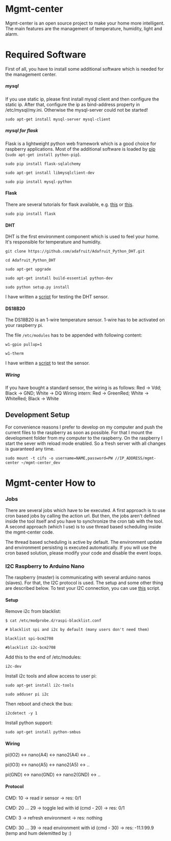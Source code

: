 Mgmt-center
===

Mgmt-center is an open source project to make your home more intelligent. The main features are the management of temperature, humidity, light and alarm.

# Required Software

First of all, you have to install some additional software which is needed for the management center.

##### mysql

If you use static ip, please first install mysql client and then configure the static ip. After that, configure the ip as bind-address property in /etc/mysql/my.ini. Otherwise the mysql-server could not be started!

`sudo apt-get install mysql-server mysql-client`

##### mysql for flask

Flask is a lightweight python web framework which is a good choice for raspberry applications. Most of the additional software is loaded by [pip](https://pypi.python.org/pypi/pip) (`sudo apt-get install python-pip`).

`sudo pip install flask-sqlalchemy`

`sudo apt-get install libmysqlclient-dev`

`sudo pip install mysql-python`

#### Flask

There are several tutorials for flask available, e.g. [this](http://blog.miguelgrinberg.com/post/the-flask-mega-tutorial-part-i-hello-world) or [this](http://flask.pocoo.org).

`sudo pip install flask`

#### DHT

DHT is the first environment component which is used to feel your home. It's responsible for temperature and humidity.

`git clone https://github.com/adafruit/Adafruit_Python_DHT.git`

`cd Adafruit_Python_DHT`

`sudo apt-get upgrade`

`sudo apt-get install build-essential python-dev`

`sudo python setup.py install`

I have written a [script](../scripts/readTempHumDHT22.py) for testing the DHT sensor.

#### DS18B20

The DS18B20 is an 1-wire temperature sensor. 1-wire has to be activated on your raspberry pi.

The file `/etc/modules` has to be appended with following content:

`w1-gpio pullup=1`

`w1-therm`

I have written a [script](../scripts/readTempDS18B20.py) to test the sensor.

##### Wiring
If you have bought a standard sensor, the wiring is as follows:
Red -> Vdd; Black -> GND; White -> DQ
Wiring intern: Red -> GreenRed; White -> WhiteRed; Black -> White

## Development Setup

For convenience reasons I prefer to develop on my computer and push the current files to the raspberry as soon as possible. For that I mount the development folder from my computer to the raspberry. On the raspberry I start the sever with reload mode enabled. So a fresh server with all changes is guaranteed any time.

`sudo mount -t cifs -o username=NAME,password=PW //IP_ADDRESS/mgmt-center ~/mgmt-center_dev`

# Mgmt-center How to

### Jobs

There are several jobs which have to be executed. A first approach is to use cron based jobs by calling the action url. But then, the jobs aren't defined inside the tool itself and you have to synchronize the cron tab with the tool. A second approach (which I use) is to use thread based scheduling inside the mgmt-center code.

The thread based scheduling is active by default. The environment update and environment persisting is executed automatically. If you will use the cron based solution, please modify your code and disable the event loops.

### I2C Raspberry to Arduino Nano

The raspberry (master) is communicating with several arduino nanos (slaves). For that, the I2C protocol is used. The setup and some other thing are described below. To test your I2C connection, you can use [this](../scripts/ii2cCommandLine.py) script.

#### Setup

Remove i2c from blacklist:

`$ cat /etc/modprobe.d/raspi-blacklist.conf`

`# blacklist spi and i2c by default (many users don't need them)`

`blacklist spi-bcm2708`
 
`#blacklist i2c-bcm2708`


Add this to the end of /etc/modules: 

`i2c-dev`

Install i2c tools and allow access to user pi:

`sudo apt-get install i2c-tools`

`sudo adduser pi i2c`

Then reboot and check the bus:

`i2cdetect -y 1`

Install python support:

`sudo apt-get install python-smbus`

#### Wiring

pi(IO2) <-> nano(A4) <-> nano2(A4) <-> ..

pi(IO3) <-> nano(A5) <-> nano2(A5) <-> ..

pi(GND) <-> nano(GND) <-> nano2(GND) <-> ..

#### Protocol

CMD: 10 -> read ir sensor -> res: 0/1

CMD: 20 ... 29 -> toggle led with id (cmd - 20) -> res: 0/1

CMD: 3 -> refresh environment -> res: nothing

CMD: 30 ... 39 -> read environment with id (cmd - 30) -> res: -11.1:99.9 (temp and hum delemitted by :)
